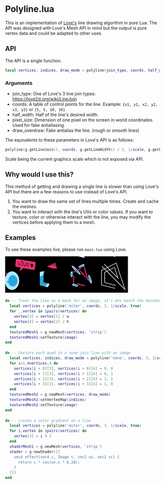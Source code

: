 # Polyline.lua

This is an implementation of [Love's](love2d.org) line drawing algorithm in pure Lua. The API was designed with Love's Mesh API in mind but the output is pure vertex data and could be adapted to other uses.

## API
The API is a single function.
```lua
local vertices, indices, draw_mode = polyline(join_type, coords, half_width, pixel_size, draw_overdraw)
```

### Arguments
* join_type: One of Love's 3 line join types: https://love2d.org/wiki/LineJoin
* coords: A table of control points for the line. Example: `{x1, y1, x2, y2, x3, y3}` or `{5, 5, 10, 10}`
* half_width: Half of the line's desired width.
* pixel_size: Dimension of one pixel on the screen in world coordinates. Used for fake antialiasing.
* draw_overdraw: Fake antialias the line. (rough or smooth lines)

The equivalents to these parameters in Love's API is as follows:
```lua
polyline(g.getLineJoin(), coords, g.getLineWidth() / 2, 1/scale, g.getLineStyle() == 'smooth')
```
Scale being the current graphics scale which is not exposed via API.

## Why would I use this?
This method of getting and drawing a single line is slower than using Love's API but there are a few reasons to use instead of Love's API.

1. You want to draw the same set of lines multiple times. Create and cache the meshes.
2. You want to interact with the line's UVs or color values. If you want to texture, color or otherwise interact with the line, you may modify the vertices before applying them to a mesh.


## Examples

To see these examples live, please run `main.lua` using Love.

![examples](examples.png)

```lua
do -- Treat the line as a mask for an image, it's UVs match the bounding box of the texture
  local vertices = polyline('miter', coords, 3, 1/scale, true)
  for _,vertex in ipairs(vertices) do
    vertex[3] = vertex[1] / w
    vertex[4] = vertex[2] / h
  end
  texturedMesh1 = g.newMesh(vertices, 'strip')
  texturedMesh1:setTexture(image)
end

do -- texture each quad in a none join line with an image
  local vertices, indices, draw_mode = polyline('none', coords, 3, 1/scale, false)
  for i=1,#vertices,4 do
    vertices[i + 0][3], vertices[i + 0][4] = 0, 0
    vertices[i + 1][3], vertices[i + 1][4] = 0, 1
    vertices[i + 2][3], vertices[i + 2][4] = 1, 1
    vertices[i + 3][3], vertices[i + 3][4] = 1, 0
  end
  texturedMesh2 = g.newMesh(vertices, draw_mode)
  texturedMesh2:setVertexMap(indices)
  texturedMesh2:setTexture(image)
end

do -- create a color gradient on a line
  local vertices = polyline('miter', coords, 3, 1/scale, true)
  for i,vertex in ipairs(vertices) do
    vertex[3] = i % 2
  end
  shaderMesh1 = g.newMesh(vertices, 'strip')
  shader = g.newShader([[
    vec4 effect(vec4 c, Image t, vec2 uv, vec2 sc) {
      return c * cos(uv.x * 6.28);
    }
  ]])
end
```
